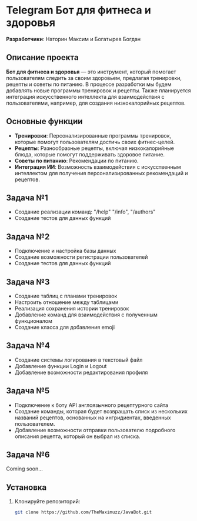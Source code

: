 # Telegram Бот для фитнеса и здоровья 
**Разработчики**: Наторин Максим и Богатырев Богдан
## Описание проекта

**Бот для фитнеса и здоровья** — это инструмент, который помогает пользователям следить за своим здоровьем, предлагая тренировки, рецепты и советы по питанию. В процессе разработки мы будем добавлять новые программы тренировок и рецепты. Также планируется интеграция искусственного интеллекта для взаимодействия с пользователями, например, для создания низкокалорийных рецептов.

## Основные функции
- **Тренировки**: Персонализированные программы тренировок, которые помогут пользователям достичь своих фитнес-целей.
- **Рецепты**: Разнообразные рецепты, включая низкокалорийные блюда, которые помогут поддерживать здоровое питание.
- **Советы по питанию**: Рекомендации по питанию.
- **Интеграция ИИ**: Возможность взаимодействия с искусственным интеллектом для получения персонализированных рекомендаций и рецептов.

## Задача №1
- Создание реализации команд: "/help" "/info", "/authors"
- Создание тестов для данных функций
## Задача №2
- Подключение и настройка базы данных
- Создание возможности регистрации пользователей
- Создание тестов для данных функций

## Задача №3
- Создание таблиц с планами тренировок
- Настроить отношение между таблицами
- Реализация сохранения истории тренировок
- Добавление команд для взаимодействия с полученным функционалом
- Создание класса для добавления emoji

## Задача №4
- Создание системы логирования в текстовый файл
- Добавление функции Login и Logout
- Добавление возможности редактирования профиля

## Задача №5
- Подключение к боту API англоязычного рецептурного сайта
- Создание команды, которая будет возвращать списк из нескольких названий рецептов, основанных на ингридиентах, введенных пользователем.
- Добавление возможности отправки пользователю подробного описания рецепта, который он выбрал из списка.

## Задача №6
Coming soon...

## Установка

1. Клонируйте репозиторий:
   ```bash
   git clone https://github.com/TheMaximuzz/JavaBot.git
